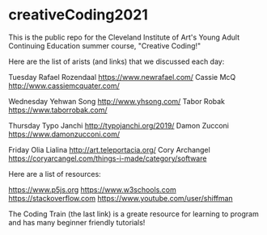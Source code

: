 # creativeCoding2021

This is the public repo for the Cleveland Institute of Art's Young Adult Continuing Education summer course, "Creative Coding!"

Here are the list of arists (and links) that we discussed each day:

Tuesday
Rafael Rozendaal
https://www.newrafael.com/
Cassie McQ
http://www.cassiemcquater.com/

Wednesday
Yehwan Song
http://www.yhsong.com/
Tabor Robak
https://www.taborrobak.com/

Thursday
Typo Janchi
http://typojanchi.org/2019/
Damon Zucconi
https://www.damonzucconi.com/

Friday
Olia Lialina
http://art.teleportacia.org/
Cory Archangel
https://coryarcangel.com/things-i-made/category/software

Here are a list of resources:

https://www.p5js.org
https://www.w3schools.com
https://stackoverflow.com
https://www.youtube.com/user/shiffman

The Coding Train (the last link) is a greate resource for learning to program and has many beginner friendly tutorials!
